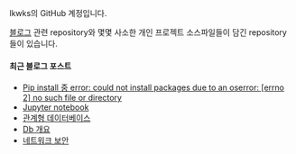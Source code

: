 lkwks의 GitHub 계정입니다.

[블로그](https://lkwks.github.io) 관련 repository와 몇몇 사소한 개인 프로젝트 소스파일들이 담긴 repository들이 있습니다.


#### 최근 블로그 포스트
<!-- BLOG-POST-LIST:START -->
- [Pip install 중 error: could not install packages due to an oserror: [errno 2] no such file or directory](https://lkwks.github.io/%EA%B8%B0%ED%83%80/2021/12/13/pip-install-%EC%A4%91-ERROR-Could-not-install-packages-due-to-an-OSError-Errno-2-No-such-file-or-directory.html)
- [Jupyter notebook](https://lkwks.github.io/%EA%B8%B0%ED%83%80/2021/12/13/jupyter-notebook.html)
- [관계형 데이터베이스](https://lkwks.github.io/db/2021/12/12/%EA%B4%80%EA%B3%84%ED%98%95-%EB%8D%B0%EC%9D%B4%ED%84%B0%EB%B2%A0%EC%9D%B4%EC%8A%A4.html)
- [Db 개요](https://lkwks.github.io/db/2021/12/11/DB-%EA%B0%9C%EC%9A%94.html)
- [네트워크 보안](https://lkwks.github.io/%EB%84%A4%ED%8A%B8%EC%9B%8C%ED%81%AC/2021/12/10/%EB%84%A4%ED%8A%B8%EC%9B%8C%ED%81%AC-%EB%B3%B4%EC%95%88.html)
<!-- BLOG-POST-LIST:END -->
  
<!--![Top Langs](https://github-readme-stats.vercel.app/api/top-langs/?username=lkwks)-->
